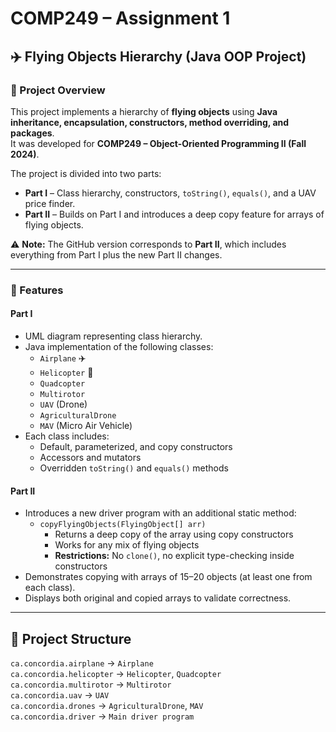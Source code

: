 # COMP249 – Assignment 1  
## ✈️ Flying Objects Hierarchy (Java OOP Project)

### 📌 Project Overview
This project implements a hierarchy of **flying objects** using **Java inheritance, encapsulation, constructors, method overriding, and packages**.  
It was developed for **COMP249 – Object-Oriented Programming II (Fall 2024)**.  

The project is divided into two parts:
- **Part I** – Class hierarchy, constructors, `toString()`, `equals()`, and a UAV price finder.
- **Part II** – Builds on Part I and introduces a deep copy feature for arrays of flying objects.

⚠️ **Note:** The GitHub version corresponds to **Part II**, which includes everything from Part I plus the new Part II changes.

---

### 🚀 Features

#### Part I
- UML diagram representing class hierarchy.  
- Java implementation of the following classes:  
  - `Airplane` ✈️  
  - `Helicopter` 🚁  
  - `Quadcopter`  
  - `Multirotor`  
  - `UAV` (Drone)  
  - `AgriculturalDrone`  
  - `MAV` (Micro Air Vehicle)  
- Each class includes:  
  - Default, parameterized, and copy constructors  
  - Accessors and mutators  
  - Overridden `toString()` and `equals()` methods  

#### Part II
- Introduces a new driver program with an additional static method:
  - `copyFlyingObjects(FlyingObject[] arr)`  
    - Returns a deep copy of the array using copy constructors  
    - Works for any mix of flying objects  
    - **Restrictions:** No `clone()`, no explicit type-checking inside constructors  
- Demonstrates copying with arrays of 15–20 objects (at least one from each class).  
- Displays both original and copied arrays to validate correctness.  

---

## 📂 Project Structure
`ca.concordia.airplane` → `Airplane`  
`ca.concordia.helicopter` → `Helicopter`, `Quadcopter`  
`ca.concordia.multirotor` → `Multirotor`  
`ca.concordia.uav` → `UAV`  
`ca.concordia.drones` → `AgriculturalDrone`, `MAV`  
`ca.concordia.driver` → `Main driver program`  


